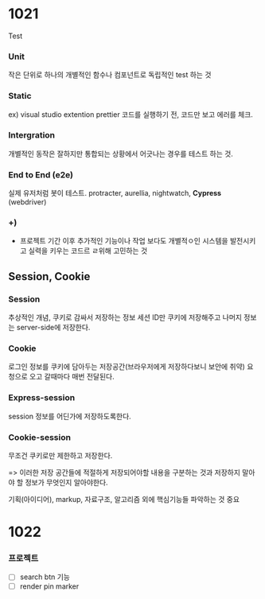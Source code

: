 # 1021
Test
### Unit
작은 단위로 하나의 개별적인 함수나 컴포넌트로 독립적인 test 하는 것

### Static
ex) visual studio extention prettier
코드를 실행하기 전, 코드만 보고 에러를 체크.

### Intergration
개별적인 동작은 잘하지만 통합되는 상황에서 어긋나는 경우를 테스트 하는 것.

### End to End (e2e)
실제 유저처럼 봇이 테스트. protracter, aurellia, nightwatch, **Cypress** (webdriver)

### +)
- 프로젝트 기간 이후 추가적인 기능이나 작업 보다도 개별적ㅇ인 시스템을 발전시키고 실력을 키우는 코드르 ㄹ위해 고민하는 것

## Session, Cookie
### Session
추상적인 개념, 쿠키로 감싸서 저장하는 정보
세션 ID만 쿠키에 저장해주고 나머지 정보는 server-side에 저장한다.
### Cookie
로그인 정보를 쿠키에 담아두는 저장공간(브라우저에게 저장하다보니 보안에 취약)
요청으로 오고 갈때마다 매번 전달된다.

### Express-session
session 정보를 어딘가에 저장하도록한다.
### Cookie-session
무조건 쿠키로만 제한하고 저장한다.

=> 이러한 저장 공간들에 적절하게 저장되어야할 내용을 구분하는 것과 저장하지 말아야 할 정보가 무엇인지 알아야한다.

기획(아이디어), markup, 자료구조, 알고리즘 외에 핵심기능들 파악하는 것 중요

# 1022
### 프로젝트
- [ ] search btn 기능
- [ ] render pin marker